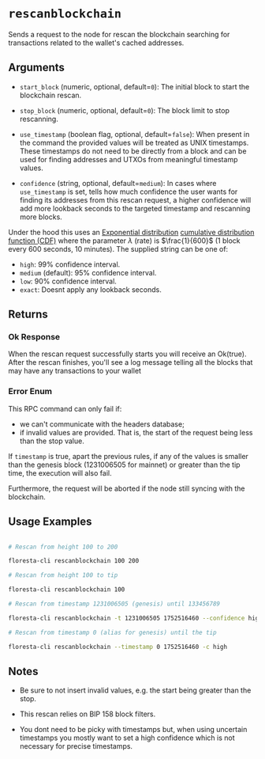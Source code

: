 # `rescanblockchain`

Sends a request to the node for rescan the blockchain searching for transactions related to the wallet's cached addresses.

## Arguments

* `start_block` (numeric, optional, default=`0`): The initial block to start the blockchain rescan.

* `stop_block` (numeric, optional, default=`0`): The block limit to stop rescanning.

* `use_timestamp` (boolean flag, optional, default=`false`): When present in the command the provided values will be treated as UNIX timestamps. These timestamps do not need to be directly from a block and can be used for finding addresses and UTXOs from meaningful timestamp values.

* `confidence` (string, optional, default=`medium`): In cases where `use_timestamp` is set, tells how much confidence the user wants for finding its addresses from this rescan request, a higher confidence will add more lookback seconds to the targeted timestamp and rescanning more blocks.

Under the hood this uses an [Exponential distribution](https://en.wikipedia.org/wiki/Exponential_distribution) [cumulative distribution function (CDF)](https://en.wikipedia.org/wiki/Cumulative_distribution_function) where the parameter $\lambda$ (rate) is $\frac{1}{600}$ (1 block every 600 seconds, 10 minutes).
  The supplied string can be one of:
  
  - `high`: 99% confidence interval.
  - `medium` (default): 95% confidence interval.
  - `low`: 90% confidence interval.
  - `exact`: Doesnt apply any lookback seconds.

## Returns

### Ok Response

When the rescan request successfully starts you will receive an Ok(true).
After the rescan finishes, you'll see a log message telling all the blocks that may have any transactions to your wallet

### Error Enum

This RPC command can only fail if:
   - we can't communicate with the headers database;
   - if invalid values are provided. That is, the start of the request being less than the stop value.

If `timestamp` is true, apart the previous rules, if any of the values is smaller than the genesis block (1231006505 for mainnet) or greater than the tip time, the execution will also fail.

Furthermore, the request will be aborted if the node still syncing with the blockchain.

## Usage Examples

```bash

# Rescan from height 100 to 200

floresta-cli rescanblockchain 100 200

# Rescan from height 100 to tip

floresta-cli rescanblockchain 100

# Rescan from timestamp 1231006505 (genesis) until 133456789

floresta-cli rescanblockchain -t 1231006505 1752516460 --confidence high

# Rescan from timestamp 0 (alias for genesis) until the tip

floresta-cli rescanblockchain --timestamp 0 1752516460 -c high

 ```

## Notes

- Be sure to not insert invalid values, e.g. the start being greater than the stop.

- This rescan relies on BIP 158 block filters.

- You dont need to be picky with timestamps but, when using uncertain timestamps you mostly want to set a high confidence which is not necessary for precise timestamps.